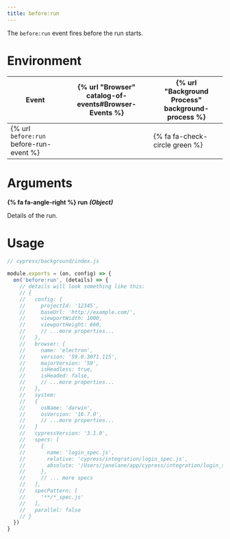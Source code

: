 ```yaml
---
title: before:run
---
```


The `before:run` event fires before the run starts.

# Environment

Event | {% url "Browser" catalog-of-events#Browser-Events %} | {% url "Background Process" background-process %}
--- | --- | ---
{% url `before:run` before-run-event %} | | {% fa fa-check-circle green %}

# Arguments

**{% fa fa-angle-right %} run** ***(Object)***

Details of the run.

# Usage

```javascript
// cypress/background/index.js

module.exports = (on, config) => {
  on('before:run', (details) => {
    // details will look something like this:
    // {
    //   config: {
    //     projectId: '12345',
    //     baseUrl: 'http://example.com/',
    //     viewportWidth: 1000,
    //     viewportHeight: 660,
    //     // ...more properties...
    //   },
    //   browser: {
    //     name: 'electron',
    //     version: '59.0.3071.115',
    //     majorVersion: '59',
    //     isHeadless: true,
    //     isHeaded: false,
    //     // ...more properties...
    //   },
    //   system:
    //   {
    //     osName: 'darwin',
    //     osVersion: '16.7.0',
    //     // ...more properties...
    //   }
    //   cypressVersion: '3.1.0',
    //   specs: [
    //     {
    //       name: 'login_spec.js',
    //       relative: 'cypress/integration/login_spec.js',
    //       absolute: '/Users/janelane/app/cypress/integration/login_spec.js',
    //     },
    //     // ... more specs
    //   ],
    //   specPattern: [
    //     '**/*_spec.js'
    //   ],
    //   parallel: false
    // }
  })
}
```
